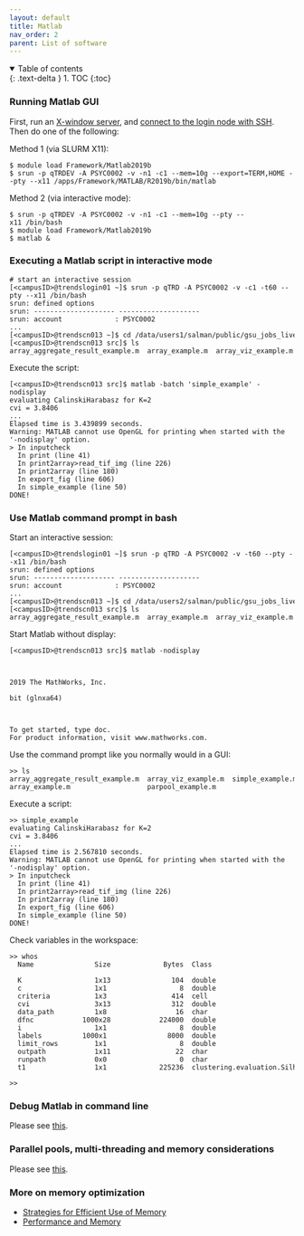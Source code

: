```yaml
---
layout: default
title: Matlab
nav_order: 2
parent: List of software
---
```

<details open markdown="block">
  <summary>
    Table of contents
  </summary>
  {: .text-delta }
1. TOC
{:toc}
</details>

### Running Matlab GUI

First, run an [X-window
server](Running_GUI_applications#Install_an_X-window_server),
and [connect to the login node with
SSH](Log_in_to_the_cluster). Then do one of the following:

Method 1 (via SLURM X11):

```
$ module load Framework/Matlab2019b
$ srun -p qTRDEV -A PSYC0002 -v -n1 -c1 --mem=10g --export=TERM,HOME --pty --x11 /apps/Framework/MATLAB/R2019b/bin/matlab
```

Method 2 (via interactive mode):

```
$ srun -p qTRDEV -A PSYC0002 -v -n1 -c1 --mem=10g --pty --x11 /bin/bash 
$ module load Framework/Matlab2019b
$ matlab &
```

### Executing a Matlab script in interactive mode

```
# start an interactive session
[<campusID>@trendslogin01 ~]$ srun -p qTRD -A PSYC0002 -v -c1 -t60 --pty --x11 /bin/bash                       
srun: defined options
srun: -------------------- --------------------
srun: account             : PSYC0002
...
[<campusID>@trendscn013 ~]$ cd /data/users1/salman/public/gsu_jobs_live/current/src/
[<campusID>@trendscn013 src]$ ls
array_aggregate_result_example.m  array_example.m  array_viz_example.m  parpool_example.m  simple_example.m
```

Execute the script:

```
[<campusID>@trendscn013 src]$ matlab -batch 'simple_example' -nodisplay
evaluating CalinskiHarabasz for K=2
cvi = 3.8406
...
Elapsed time is 3.439899 seconds.
Warning: MATLAB cannot use OpenGL for printing when started with the
'-nodisplay' option.
> In inputcheck
  In print (line 41)
  In print2array>read_tif_img (line 226)
  In print2array (line 180)
  In export_fig (line 606)
  In simple_example (line 50)
DONE!
```

### Use Matlab command prompt in bash

Start an interactive session:

```
[<campusID>@trendslogin01 ~]$ srun -p qTRD -A PSYC0002 -v -t60 --pty --x11 /bin/bash                       
srun: defined options
srun: -------------------- --------------------
srun: account             : PSYC0002
...
[<campusID>@trendscn013 ~]$ cd /data/users2/salman/public/gsu_jobs_live/current/src/
[<campusID>@trendscn013 src]$ ls
array_aggregate_result_example.m  array_example.m  array_viz_example.m  parpool_example.m  simple_example.m
```

Start Matlab without display:

```
[<campusID>@trendscn013 src]$ matlab -nodisplay

                                                                                             < M A T L A B (R) >
                                                                                   Copyright 1984-2019 The MathWorks, Inc.
                                                                              R2019a Update 4 (9.6.0.1150989) 64-bit (glnxa64)
                                                                                                June 26, 2019


To get started, type doc.
For product information, visit www.mathworks.com.
```

Use the command prompt like you normally would in a GUI:

```
>> ls
array_aggregate_result_example.m  array_viz_example.m  simple_example.m
array_example.m                   parpool_example.m
```

Execute a script:

```
>> simple_example
evaluating CalinskiHarabasz for K=2
cvi = 3.8406
...
Elapsed time is 2.567810 seconds.
Warning: MATLAB cannot use OpenGL for printing when started with the
'-nodisplay' option.
> In inputcheck
  In print (line 41)
  In print2array>read_tif_img (line 226)
  In print2array (line 180)
  In export_fig (line 606)
  In simple_example (line 50)
DONE!
```

Check variables in the workspace:

```
>> whos
  Name               Size             Bytes  Class                                         Attributes

  K                  1x13               104  double
  c                  1x1                  8  double
  criteria           1x3                414  cell
  cvi                3x13               312  double
  data_path          1x8                 16  char
  dfnc            1000x28            224000  double
  i                  1x1                  8  double
  labels          1000x1               8000  double
  limit_rows         1x1                  8  double
  outpath            1x11                22  char
  runpath            0x0                  0  char
  t1                 1x1             225236  clustering.evaluation.SilhouetteEvaluation

>>
```

### Debug Matlab in command line

Please see
[this](https://www.mathworks.com/help/matlab/ref/dbstep.html#buyrwwi-4).

### Parallel pools, multi-threading and memory considerations

Please see [this](Choosing_job_resources).

### More on memory optimization

-   [Strategies for Efficient Use of Memory](https://www.mathworks.com/help/matlab/matlab_prog/strategies-for-efficient-use-of-memory.html)
-   [Performance and Memory](https://www.mathworks.com/help/matlab/performance-and-memory.html?s_tid=CRUX_lftnav)